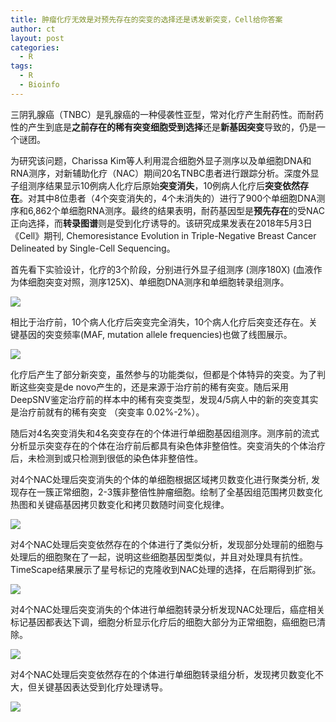 ```yaml
---
title: 肿瘤化疗无效是对预先存在的突变的选择还是诱发新突变，Cell给你答案
author: ct
layout: post
categories:
  - R
tags:
  - R
  - Bioinfo
---
```




三阴乳腺癌（TNBC）是乳腺癌的一种侵袭性亚型，常对化疗产生耐药性。而耐药性的产生到底是**之前存在的稀有突变细胞受到选择**还是**新基因突变**导致的，仍是一个谜团。

为研究该问题，Charissa Kim等人利用混合细胞外显子测序以及单细胞DNA和RNA测序，对新辅助化疗（NAC）期间20名TNBC患者进行跟踪分析。深度外显子组测序结果显示10例病人化疗后原始**突变消失**，10例病人化疗后**突变依然存在**。对其中8位患者（4个突变消失的，4个未消失的）进行了900个单细胞DNA测序和6,862个单细胞RNA测序。最终的结果表明，耐药基因型是**预先存在**的受NAC正向选择，而**转录图谱**则是受到化疗诱导的。该研究成果发表在2018年5月3日《Cell》期刊, Chemoresistance Evolution in Triple-Negative Breast Cancer Delineated by Single-Cell Sequencing。

首先看下实验设计，化疗的3个阶段，分别进行外显子组测序 (测序180X) (血液作为体细胞突变对照，测序125X)、单细胞DNA测序和单细胞转录组测序。

![](http://www.ehbio.com/ehbio_resource/TNBC_design.png)

相比于治疗前，10个病人化疗后突变完全消失，10个病人化疗后突变还存在。关键基因的突变频率(MAF, mutation allele frequencies)也做了线图展示。

![](http://www.ehbio.com/ehbio_resource/TNBC_exome.png)

化疗后产生了部分新突变，虽然参与的功能类似，但都是个体特异的突变。为了判断这些突变是de novo产生的，还是来源于治疗前的稀有突变。随后采用DeepSNV鉴定治疗前的样本中的稀有突变类型，发现4/5病人中的新的突变其实是治疗前就有的稀有突变 （突变率 0.02%-2%）。

随后对4名突变消失和4名突变存在的个体进行单细胞基因组测序。测序前的流式分析显示突变存在的个体在治疗前后都具有染色体非整倍性。突变消失的个体治疗后，未检测到或只检测到很低的染色体非整倍性。


对4个NAC处理后突变消失的个体的单细胞根据区域拷贝数变化进行聚类分析, 发现存在一簇正常细胞，2-3簇非整倍性肿瘤细胞。绘制了全基因组范围拷贝数变化热图和关键癌基因拷贝数变化和拷贝数随时间变化规律。

![](http://www.ehbio.com/ehbio_resource/TNBC_4_extinct_scds.png)


对4个NAC处理后突变依然存在的个体进行了类似分析，发现部分处理前的细胞与处理后的细胞聚在了一起，说明这些细胞基因型类似，并且对处理具有抗性。TimeScape结果展示了星号标记的克隆收到NAC处理的选择，在后期得到扩张。


![](http://www.ehbio.com/ehbio_resource/TNBC_4_persistent_scds.png)


对4个NAC处理后突变消失的个体进行单细胞转录分析发现NAC处理后，癌症相关标记基因都表达下调，细胞分析显示化疗后的细胞大部分为正常细胞，癌细胞已清除。

![](http://www.ehbio.com/ehbio_resource/TNBC_4_extinct_scrs.png)

对4个NAC处理后突变依然存在的个体进行单细胞转录组分析，发现拷贝数变化不大，但关键基因表达受到化疗处理诱导。


![](//www.ehbio.com/ehbio_resource/TNBC_4_persistent_scrs.png)


